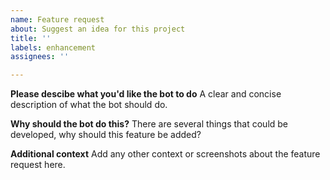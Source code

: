```yaml
---
name: Feature request
about: Suggest an idea for this project
title: ''
labels: enhancement
assignees: ''

---
```


**Please descibe what you'd like the bot to do**
A clear and concise description of what the bot should do.

**Why should the bot do this?**
There are several things that could be developed, why should this feature be added?

**Additional context**
Add any other context or screenshots about the feature request here.

